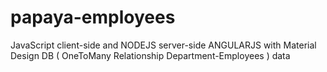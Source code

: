 # papaya-employees

JavaScript client-side and NODEJS server-side
ANGULARJS with Material Design
DB ( OneToMany Relationship Department-Employees ) data
